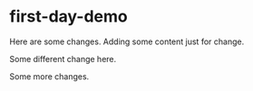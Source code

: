 # first-day-demo

Here are some changes.
Adding some content just for change.

Some different change here.

Some more changes.
